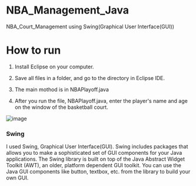 # NBA_Management_Java
NBA_Court_Management using Swing(Graphical User Interface(GUI))

# How to run
1. Install Eclipse on your computer.

2. Save all files in a folder, and go to the directory in Eclipse IDE.
 
3. The main mothod is in NBAPlayoff.java

4. After you run the file, NBAPlayoff.java, enter the player's name and age on the window of the basketball court.

![image](https://github.com/asy0314/NBA_Management_Java/assets/150503480/632c325f-ea62-4c51-b2f9-9fc501de72e7)

### Swing
I used Swing, Graphical User Interface(GUI). 
Swing includes packages that allows you to make a sophisticated set of GUI components for your Java applications. 
The Swing library is built on top of the Java Abstract Widget Toolkit (AWT), an older, platform dependent GUI toolkit. 
You can use the Java GUI components like button, textbox, etc. from the library to build your own GUI.
